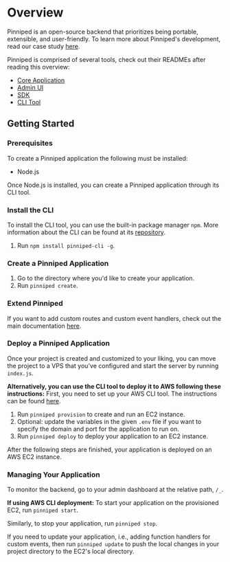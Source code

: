 # Overview
Pinniped is an open-source backend that prioritizes being portable, extensible, and user-friendly. To learn more about Pinniped's development, read our case study [here](https://pinniped-baas.dev).

Pinniped is comprised of several tools, check out their READMEs after reading this overview:
 * [Core Application](https://github.com/pinniped-baas/pinniped)
 * [Admin UI](https://github.com/pinniped-baas/pinniped-admin-ui)
 * [SDK](https://github.com/pinniped-baas/pinniped-sdk)
 * [CLI Tool](https://github.com/pinniped-baas/pinniped-cli)

## Getting Started
### Prerequisites
To create a Pinniped application the following must be installed:
* Node.js

Once Node.js is installed, you can create a Pinniped application through its CLI tool.

### Install the CLI
To install the CLI tool, you can use the built-in package manager `npm`.
More information about the CLI can be found at its [repository](https://github.com/Pinniped-BaaS/pinniped-cli).

1. Run `npm install pinniped-cli -g`.

### Create a Pinniped Application
1. Go to the directory where you'd like to create your application.
2. Run `pinniped create`.

### Extend Pinniped
If you want to add custom routes and custom event handlers, check out the main documentation [here](https://github.com/pinniped-baas/pinniped).

### Deploy a Pinniped Application
Once your project is created and customized to your liking, you can move the project to a VPS that you've configured and start the server by running `index.js`.

**Alternatively, you can use the CLI tool to deploy it to AWS following these instructions:**
First, you need to set up your AWS CLI tool. The instructions can be found [here](https://docs.aws.amazon.com/cli/latest/userguide/sso-configure-profile-token.html#sso-configure-profile-prereqs).

1. Run `pinniped provision` to create and run an EC2 instance.
2. Optional: update the variables in the given `.env` file if you want to specify the domain and port for the application to run on.
3. Run `pinniped deploy` to deploy your application to an EC2 instance.

After the following steps are finished, your application is deployed on an AWS EC2 instance.

### Managing Your Application
To monitor the backend, go to your admin dashboard at the relative path, `/_`.

**If using AWS CLI deployment:**
To start your application on the provisioned EC2, run `pinniped start`.

Similarly, to stop your application, run `pinniped stop`.

If you need to update your application, i.e., adding function handlers for custom events, then run `pinniped update` to push the local changes in your project directory to the EC2's local directory.


